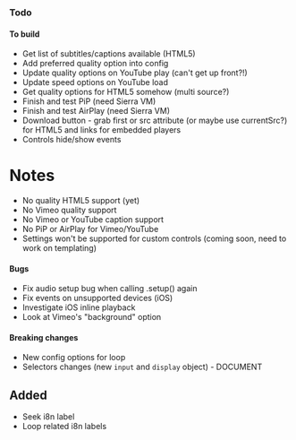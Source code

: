 ### Todo

#### To build
- Get list of subtitles/captions available (HTML5)
- Add preferred quality option into config
- Update quality options on YouTube play (can't get up front?!)
- Update speed options on YouTube load
- Get quality options for HTML5 somehow (multi source?)
- Finish and test PiP (need Sierra VM)
- Finish and test AirPlay (need Sierra VM)
- Download button - grab first <source> or src attribute (or maybe use currentSrc?) for HTML5 and links for embedded players
- Controls hide/show events

# Notes
- No quality HTML5 support (yet)
- No Vimeo quality support
- No Vimeo or YouTube caption support
- No PiP or AirPlay for Vimeo/YouTube
- Settings won't be supported for custom controls (coming soon, need to work on templating)

#### Bugs
- Fix audio setup bug when calling .setup() again
- Fix events on unsupported devices (iOS)
- Investigate iOS inline playback
- Look at Vimeo's "background" option

#### Breaking changes
- New config options for loop
- Selectors changes (new `input` and `display` object) - DOCUMENT

## Added
- Seek i8n label
- Loop related i8n labels